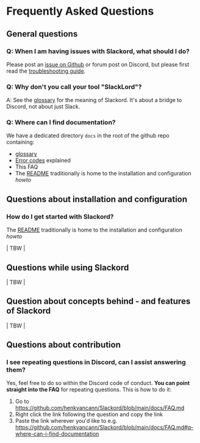 # Frequently Asked Questions

## General questions
### Q: When I am having issues with Slackord, what should I do?
Please post an [issue on Github](https://github.com/thomasloupe/Slackord/issues) or forum post on Discord, but please first read the [troubleshooting guide](https://github.com/thomasloupe/Slackord2/wiki/Troubleshooting). 
### Q: Why don't you call your tool "SlackLord"?
A: See the [glossary](./glossary.md) for the meaning of Slackord. It's about a bridge to Discord, not about just Slack.

### Q: Where can I find documentation?
We have a dedicated directory `docs` in the root of the github repo containing:
- [glossary](./glossary.md)
- [Error codes](./error-codes.md) explained
- This FAQ
- The [README](../README.md) traditionally is home to the installation and configuration *howto*

## Questions about installation and configuration

### How do I get started with Slackord?
The [README](../README.md) traditionally is home to the installation and configuration *howto*

| TBW |
## Questions while using Slackord 
| TBW |
## Question about concepts behind - and features of Slackord
| TBW |
## Questions about contribution

### I see repeating questions in Discord, can I assist answering them?
Yes, feel free to do so within the Discord code of conduct. **You can point straight into the FAQ** for repeating questions. This is how to do it:
1. Go to https://github.com/henkvancann/Slackord/blob/main/docs/FAQ.md
2. Right click the link following the question and copy the link
3. Paste the link wherever you'd like to
e.g. https://github.com/henkvancann/Slackord/blob/main/docs/FAQ.md#q-where-can-i-find-documentation